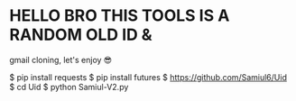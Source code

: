 # HELLO BRO THIS TOOLS IS A RANDOM OLD ID &
gmail cloning,
let's enjoy 😎

$ pip install requests
$ pip install futures
$ https://github.com/Samiul6/Uid
$ cd Uid
$ python Samiul-V2.py
